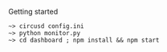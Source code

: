 Getting started

```
~> circusd config.ini
~> python monitor.py
~> cd dashboard ; npm install && npm start
```
